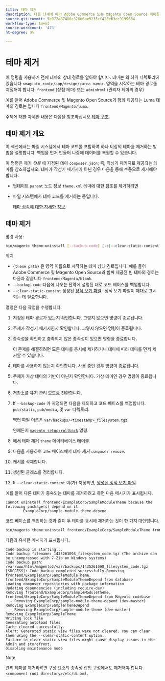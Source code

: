 ```yaml
---
title: 테마 제거
description: 다음 단계에 따라 Adobe Commerce 또는 Magento Open Source 테마를 제거합니다.
source-git-commit: 5e072a87480c326d6ae9235cf425e63ec9199684
workflow-type: tm+mt
source-wordcount: '473'
ht-degree: 0%

---
```



# 테마 제거

이 명령을 사용하기 전에 테마의 상대 경로를 알아야 합니다. 테마는 의 하위 디렉토리에 있습니다 `<magento_root>/app/design/<area name>`. 영역을 시작하는 테마 경로를 지정해야 합니다. `frontend` (상점 테마) 또는 `adminhtml` (관리자 테마의 경우)

예를 들어 Adobe Commerce 및 Magento Open Source과 함께 제공되는 Luma 테마의 경로는 입니다 `frontend/Magento/luma`.

주제에 대한 자세한 내용은 다음을 참조하십시오 [테마 구조](https://developer.adobe.com/commerce/frontend-core/guide/themes/structure/).

## 테마 제거 개요

이 섹션에서는 파일 시스템에서 테마 코드를 포함하여 하나 이상의 테마를 제거하는 방법을 설명합니다. 백업을 먼저 만들어 나중에 데이터를 복원할 수 있습니다.

이 명령은 제거 *전용* 에 지정된 테마 `composer.json`; 즉, 작성기 패키지로 제공되는 테마를 참조하십시오. 테마가 작성기 패키지가 아닌 경우 다음을 통해 수동으로 제거해야 합니다.

* 업데이트 `parent` 노드 정보 `theme.xml` 테마에 대한 참조를 제거하려면
* 파일 시스템에서 테마 코드를 제거하는 중입니다.

   [테마 상속에 대한 자세한 정보](https://developer.adobe.com/commerce/frontend-core/guide/themes/inheritance/).

## 테마 제거

명령 사용:

```bash
bin/magento theme:uninstall [--backup-code] [-c|--clear-static-content] {theme path} ... {theme path}
```

위치

* `{theme path}` 은 영역 이름으로 시작하는 테마 상대 경로입니다. 예를 들어 Adobe Commerce 및 Magento Open Source과 함께 제공된 빈 테마의 경로는 다음과 같습니다 `frontend/Magento/blank`.
* `--backup-code` 다음에 나오는 단락에 설명된 대로 코드 베이스를 백업합니다.
* `--clear-static-content` 생성된 [정적 보기 파일](../../configuration/cli/static-view-file-deployment.md)- 정적 보기 파일이 제대로 표시되는 데 필요합니다.

명령은 다음 작업을 수행합니다.

1. 지정된 테마 경로가 있는지 확인합니다. 그렇지 않으면 명령이 종료됩니다.
1. 주제가 작성기 패키지인지 확인합니다. 그렇지 않으면 명령이 종료됩니다.
1. 종속성을 확인하고 충족되지 않은 종속성이 있으면 명령을 종료합니다.

   이 문제를 해결하려면 모든 테마를 동시에 제거하거나 테마에 따라 테마를 먼저 제거할 수 있습니다.

1. 테마를 사용하지 않는지 확인합니다. 사용 중인 경우 명령이 종료됩니다.
1. 주제가 가상 테마의 기반이 아닌지 확인합니다. 가상 테마인 경우 명령이 종료됩니다.
1. 저장소를 유지 관리 모드로 전환합니다.
1. If `--backup-code` 가 지정되면 다음을 제외하고 코드 베이스를 백업합니다. `pub/static`, `pub/media`, 및 `var` 디렉토리.

   백업 파일 이름은 `var/backups/<timestamp>_filesystem.tgz`

   언제든지 [`magento setup:rollback`](uninstall-modules.md#roll-back-the-file-system-database-or-media-files) 명령.

1. 에서 테마 제거 `theme` 데이터베이스 테이블.
1. 다음을 사용하여 코드 베이스에서 테마 제거 `composer remove`.
1. 캐시를 삭제합니다.
1. 생성된 클래스를 정리합니다.
1. If `--clear-static-content` 이(가) 지정되면, [생성된 정적 보기 파일](../../configuration/cli/static-view-file-deployment.md).

예를 들어 다른 테마가 종속되는 테마를 제거하려고 하면 다음 메시지가 표시됩니다.

```terminal
Cannot uninstall frontend/ExampleCorp/SampleModuleTheme because the following package(s) depend on it:
        ExampleCorp/sample-module-theme-depend
```

코드 베이스를 백업하는 것과 같이 두 테마를 동시에 제거하는 것이 한 가지 대안입니다.

```bash
bin/magento theme:uninstall frontend/ExampleCorp/SampleModuleTheme frontend/ExampleCorp/SampleModuleThemeDepend --backup-code
```

다음과 유사한 메시지가 표시됩니다.

```terminal
Code backup is starting...
Code backup filename: 1435261098_filesystem_code.tgz (The archive can be uncompressed with 7-Zip on Windows systems)
Code backup path: /var/www/html/magento2/var/backups/1435261098_filesystem_code.tgz
[SUCCESS]: Code backup completed successfully.Removing frontend/ExampleCorp/SampleModuleTheme, frontend/ExampleCorp/SampleModuleThemeDepend from database
Loading composer repositories with package information
Updating dependencies (including require-dev)
Removing frontend/ExampleCorp/SampleModuleTheme, frontend/ExampleCorp/SampleModuleThemeDepend from Magento codebase
  - Removing ExampleCorp/sample-module-theme-depend (dev-master)
Removing ExampleCorp/SampleThemeDepend
  - Removing ExampleCorp/sample-module-theme (dev-master)
Removing ExampleCorp/SampleTheme
Writing lock file
Generating autoload files
Cache cleared successfully.
Alert: Generated static view files were not cleared. You can clear them using the --clear-static-content option.
Failure to clear static view files might cause display issues in the Admin and storefront.
Disabling maintenance mode
```

>[!NOTE]
>
>관리 테마를 제거하려면 구성 요소의 종속성 삽입 구성에서도 제거해야 합니다. `<component root directory>/etc/di.xml`.
